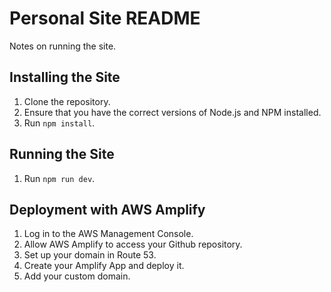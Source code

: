 # Personal Site README #

Notes on running the site.

## Installing the Site ##

1. Clone the repository.
2. Ensure that you have the correct versions of Node.js and NPM installed.
3. Run `npm install`.

## Running the Site ##

1. Run `npm run dev`.

## Deployment with AWS Amplify ##

1. Log in to the AWS Management Console.
2. Allow AWS Amplify to access your Github repository.
3. Set up your domain in Route 53.
4. Create your Amplify App and deploy it.
5. Add your custom domain.

